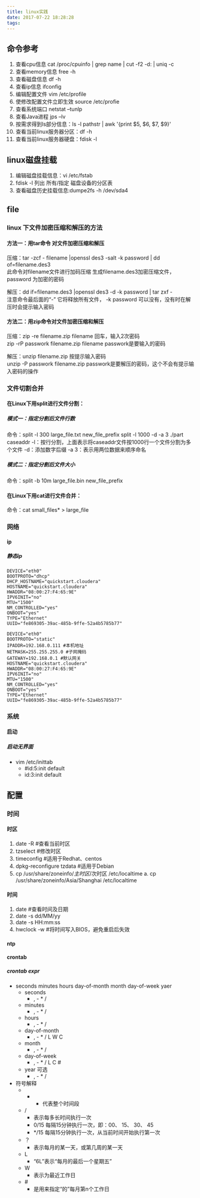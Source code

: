 ```yaml
---
title: linux实践
date: 2017-07-22 18:28:28
tags:
---
```


## 命令参考
1. 查看cpu信息	cat /proc/cpuinfo | grep name | cut -f2 -d: | uniq -c
2. 查看memory信息	free -h
3. 查看磁盘信息	df -h
4. 查看ip信息	ifconfig
5. 编辑配置文件	vim /etc/profile
6. 使修改配置文件立即生效	source /etc/profie
7. 查看系统端口	netstat –tunlp
8. 查看Java进程	jps –lv
9. 按需求得到ls部分信息：ls -l pathstr | awk '{print $5, $6, $7, $9}'
10. 查看当前linux服务器分区：df -h
11. 查看当前linux服务器硬盘：fdisk -l

## linux磁盘挂载
1. 编辑磁盘挂载信息：vi /etc/fstab 
2. fdisk -l 列出 所有/指定 磁盘设备的分区表
3. 查看磁盘历史挂载信息:dumpe2fs -h /dev/sda4




## file
### linux 下文件加密压缩和解压的方法
#### 方法一：用tar命令 对文件加密压缩和解压
压缩：tar -zcf  - filename |openssl des3 -salt -k password | dd of=filename.des3  
此命令对filename文件进行加码压缩 生成filename.des3加密压缩文件， password 为加密的密码

解压：dd if=filename.des3 |openssl des3 -d -k password | tar zxf -  
注意命令最后面的“-”  它将释放所有文件， -k password 可以没有，没有时在解压时会提示输入密码

#### 方法二：用zip命令对文件加密压缩和解压
压缩：zip -re filename.zip filename 回车，输入2次密码  
zip -rP passwork filename.zip filename  passwork是要输入的密码  
 
解压：unzip filename.zip 按提示输入密码  
unzip -P passwork filename.zip passwork是要解压的密码，这个不会有提示输入密码的操作  

### 文件切割合并
#### 在Linux下用split进行文件分割：
##### 模式一：指定分割后文件行数
命令：split -l 300 large_file.txt new_file_prefix
    split -l 1000 -d -a 3 ./part caseaddr
    -l：按行分割，上面表示将caseaddr文件按1000行一个文件分割为多个文件
    -d：添加数字后缀
    -a 3：表示用两位数据来顺序命名
##### 模式二：指定分割后文件大小
命令：split -b 10m large_file.bin new_file_prefix

#### 在Linux下用cat进行文件合并：
命令：cat small_files* > large_file




### 网络

#### ip

##### 静态ip
``` shell
DEVICE="eth0"
BOOTPROTO="dhcp"
DHCP_HOSTNAME="quickstart.cloudera"
HOSTNAME="quickstart.cloudera"
HWADDR="08:00:27:F4:65:9E"
IPV6INIT="no"
MTU="1500"
NM_CONTROLLED="yes"
ONBOOT="yes"
TYPE="Ethernet"
UUID="fe869305-39ac-485b-9ffe-52a4b5785b77"

DEVICE="eth0"
BOOTPROTO="static"
IPADDR=192.168.0.111 #本机地址
NETMASK=255.255.255.0 #子网掩码
GATEWAY=192.168.0.1 #默认网关
HOSTNAME="quickstart.cloudera"
HWADDR="08:00:27:F4:65:9E"
IPV6INIT="no"
MTU="1500"
NM_CONTROLLED="yes"
ONBOOT="yes"
TYPE="Ethernet"
UUID="fe869305-39ac-485b-9ffe-52a4b5785b77"
```


### 系统

#### 启动

##### 启动无界面
- vim /etc/inittab
	+ \#id:5:init default
	+ id:3:init default


## 配置
### 时间
#### 时区
1. date -R #查看当前时区
2. tzselect	#修改时区
3. timeconfig	#适用于Redhat、centos
4. dpkg-reconfigure tzdata	#适用于Debian
5. cp /usr/share/zoneinfo/$主时区/$次时区 /etc/localtime
	a. cp /usr/share/zoneinfo/Asia/Shanghai /etc/localtime


#### 时间
1. date	#查看时间及日期
2. date -s dd/MM/yy
3. date -s HH:mm:ss
4. hwclock -w	#将时间写入BIOS，避免重启后失效


#### ntp


#### crontab
##### crontab expr
- seconds minutes hours day-of-month month day-of-week yaer
	+ seconds
		+ , - * /
	+ minutes
		+ , - * /
	+ hours
		+ , - * /
	+ day-of-month
		+ , - * / L W C
	+ month
		+ , - * /
	+ day-of-week
		+ , - * / L C #
	+ year 可选
		+ , - * /
- 符号解释
	+ *
		+ 代表整个时间段
	+ /
		+ 表示每多长时间执行一次
		+ 0/15 每隔15分钟执行一次，即：00、 15、 30、 45
		+ */15 每隔15分钟执行一次，从当前时间开始执行第一次
	+ ？
		+ 表示每月的某一天，或第几周的某一天
	+ L
		+ “6L”表示“每月的最后一个星期五”
	+ W
		+ 表示为最近工作日
	+ \#
		+ 是用来指定“的”每月第n个工作日